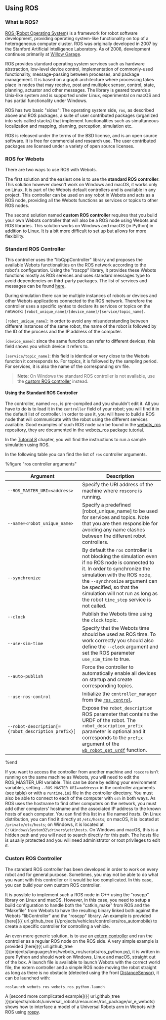 ## Using ROS

### What Is ROS?

[ROS (Robot Operating System)](http://www.ros.org/) is a framework for robot software development, providing operating system-like functionality on top of a heterogeneous computer cluster.
ROS was originally developed in 2007 by the Stanford Artificial Intelligence Laboratory.
As of 2008, development continues primarily at [Willow Garage](http://www.willowgarage.com/).

ROS provides standard operating system services such as hardware abstraction, low-level device control, implementation of commonly-used functionality, message-passing between processes, and package management.
It is based on a graph architecture where processing takes place in nodes that may receive, post and multiplex sensor, control, state, planning, actuator and other messages.
The library is geared towards a Unix-like system and is supported under Linux, experimental on macOS and has partial functionality under Windows.

ROS has two basic "sides": The operating system side, `ros`, as described above and ROS packages, a suite of user contributed packages (organized into sets called stacks) that implement functionalities such as simultaneous localization and mapping, planning, perception, simulation etc.

ROS is released under the terms of the BSD license, and is an open source software.
It is free for commercial and research use.
The user contributed packages are licensed under a variety of open source licenses.

### ROS for Webots

There are two ways to use ROS with Webots.

The first solution and the easiest one is to use the **standard ROS controller**.
This solution however doesn't work on Windows and macOS, it works only on Linux.
It is part of the Webots default controllers and is available in any project.
This controller can be used on any robot in Webots and acts as a ROS node, providing all the Webots functions as services or topics to other ROS nodes.

The second solution named **custom ROS controller** requires that you build your own Webots controller that will also be a ROS node using Webots and ROS libraries.
This solution works on Windows and macOS (in Python) in addition to Linux.
It is a bit more difficult to set up but allows for more flexibility.

### Standard ROS Controller

This controller uses the "libCppController" library and proposes the available Webots functionalities on the ROS network according to the robot's configuration.
Using the "roscpp" library, it provides these Webots functions mostly as ROS services and uses standard messages type to avoid dependencies on third-party packages.
The list of services and messages can be found [here](http://docs.ros.org/melodic/api/webots_ros/html/index-msg.html).

During simulation there can be multiple instances of robots or devices and other Webots applications connected to the ROS network.
Therefore the controller uses a specific syntax to declare its services or topics on the network: `[robot_unique_name]/[device_name]/[service/topic_name]`.

`[robot_unique_name]`: in order to avoid any misunderstanding between different instances of the same robot, the name of the robot is followed by the ID of the process and the IP address of the computer.

`[device_name]`: since the same function can refer to different devices, this field shows you which device it refers to.

`[service/topic_name]`: this field is identical or very close to the Webots function it corresponds to.
For topics, it is followed by the sampling period.
For services, it is also the name of the corresponding srv file.

> **Note**: On Windows the standard ROS controller is not available, use the [custom ROS controller](#custom-ros-controller) instead.

#### Using the Standard ROS Controller

The controller, named `ros`, is pre-compiled and you shouldn't edit it.
All you have to do is to load it in the `controller` field of your robot; you will find it in the default list of controller.
In order to use it, you will have to build a ROS node that will communicate with the robot using the different services available.
Good examples of such ROS node can be found in the [webots\_ros repository](https://github.com/cyberbotics/webots_ros), they are documented in the [webots\_ros package tutorial](http://wiki.ros.org/webots_ros/Tutorials/Sample%20Simulations).

In the [Tutorial 8](tutorial-8-using-ros.md) chapter, you will find the instructions to run a sample simulation using ROS.

In the following table you can find the list of `ros` controller arguments.

%figure "ros controller arguments"

| Argument | Description |
| -------- | ----------- |
| `--ROS_MASTER_URI=<address>` | Specify the URI address of the machine where `roscore` is running. |
| `--name=<robot_unique_name>` | Specify a predefined [robot\_unique\_name] to be used for services and topics. Note that you are then responsible for avoiding any name clashes between the different robot controllers. |
| `--synchronize`   | By default the `ros` controller is not blocking the simulation even if no ROS node is connected to it. In order to synchronize the simulation with the ROS node, the `--synchronize` argument can be specified, so that the simulation will not run as long as the robot `time_step` service is not called. |
| `--clock`   | Publish the Webots time using the `clock` topic. |
| `--use-sim-time` | Specify that the Webots time should be used as ROS time. To work correctly you should also define the `--clock` argument and set the ROS parameter `use_sim_time` to true. |
| `--auto-publish` | Force the controller to automatically enable all devices on startup and create corresponding topics. |
| `--use-ros-control` | Initialize the `controller_manager` from the [`ros_control`](http://wiki.ros.org/ros_control). |
| `--robot-description[={robot_description_prefix}]` | Expose the `robot_description` ROS parameter that contains the URDF of the robot. The `robot_description_prefix` parameter is optional and it corresponds to the `prefix` argument of the [`wb_robot_get_urdf`](../reference/robot.md#wb_robot_get_urdf) function. |


%end

If you want to access the controller from another machine and `roscore` isn't running on the same machine as Webots, you will need to edit the ROS\_MASTER\_URI variable.
This can be done by editing your environment variables, setting `--ROS_MASTER_URI=<address>` in the controller arguments (see [table](#ros-controller-arguments)) or with a `runtime.ini` file in the controller directory.
You must also be able to connect to each of the computer with  `ssh` in both ways.
As ROS uses the hostname to find other computers on the network, you must add other computers' hostname and the associated IP address to the known hosts of each computer.
You can find this list in a file named *hosts*.
On Linux distribution, you can find it directly at `/etc/hosts`; on macOS, it is located at `/private/etc/hosts`; on Windows, it is located at `C:\Windows\System32\drivers\etc\hosts`.
On Windows and macOS, this is a hidden path and you will need to search directly for this path.
The hosts file is usually protected and you will need administrator or root privileges to edit it.

### Custom ROS Controller

The standard ROS controller has been developed in order to work on every robot and for general purpose.
Sometimes, you may not be able to do what you want with this controller or it would be too complicated.
In this case, you can build your own custom ROS controller.

It is possible to implement such a ROS node in C++ using the "roscpp" library on Linux and macOS.
However, in this case, you need to setup a build configuration to handle both the "catkin\_make" from ROS and the "Makefile" from Webots to have the resulting binary linked both against the Webots "libController" and the "roscpp" library.
An example is provided [here]({{ url.github_tree }}/projects/vehicles/controllers/ros_automobile) to create a specific controller for controlling a vehicle.

An even more generic solution, is to use an [extern controller](running-extern-robot-controllers.md) and run the controller as a regular ROS node on the ROS side.
A very simple example is provided [here]({{ url.github_tree }}/projects/languages/ros/webots_ros/scripts/ros_python.py), it is written in pure Python and should work on Windows, Linux and macOS, straight out of the box.
A launch file is available to launch Webots with the correct world file, the extern controller and a simple ROS node moving the robot straight as long as there is no obstacle (detected using the front [DistanceSensor](../reference/distancesensor.md)), it can be launched with:
```
roslaunch webots_ros webots_ros_python.launch
```

A [second more complicated example]({{ url.github_tree }}/projects/robots/universal_robots/resources/ros_package/ur_e_webots) shows how to interface a model of a Universal Robots arm in Webots with ROS using [rospy](http://wiki.ros.org/rospy).
